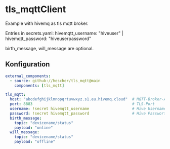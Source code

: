 # tls_mqttClient

Example with hivemq as tls mqtt broker.

Entries in secrets.yaml: hivemqtt_username: "hiveuser" | hivemqtt_password: "hiveuserpassword"

birth_message, will_message are optional.

## Konfiguration
```yaml
external_components:
  - source: github://hescher/tls_mqtt@main
    components: [tls_mqtt]

tls_mqtt:
  host: "abcdefghijklmnopqrtuvwxyz.s1.eu.hivemq.cloud"  # MQTT-Broker-Adresse
  port: 8883                                            # TLS-Port
  username: !secret hivemqtt_username                   # Hive Username
  password: !secret hivemqtt_password                   # Hive Passwort
  birth_message:
    topic: "devicename/status"
    payload: "online"
  will_message:
    topic: "devicename/status"
    payload: "offline"
